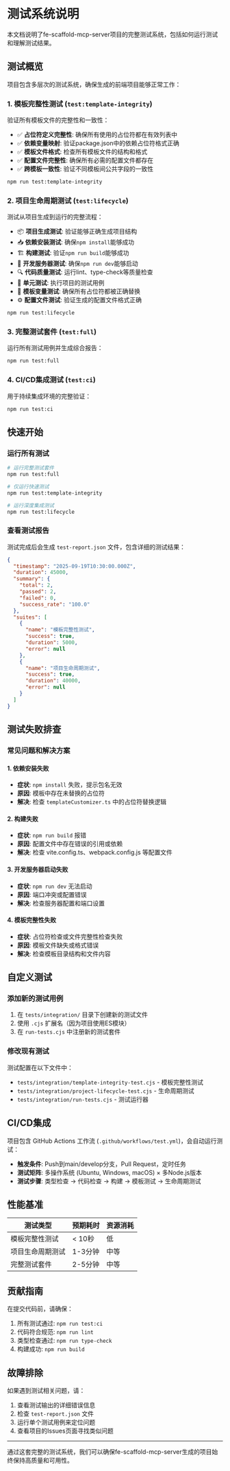 # 测试系统说明

本文档说明了fe-scaffold-mcp-server项目的完整测试系统，包括如何运行测试和理解测试结果。

## 测试概览

项目包含多层次的测试系统，确保生成的前端项目能够正常工作：

### 1. 模板完整性测试 (`test:template-integrity`)

验证所有模板文件的完整性和一致性：

- ✅ **占位符定义完整性**: 确保所有使用的占位符都在有效列表中
- ✅ **依赖变量映射**: 验证package.json中的依赖占位符格式正确
- ✅ **模板文件格式**: 检查所有模板文件的结构和格式
- ✅ **配置文件完整性**: 确保所有必需的配置文件都存在
- ✅ **跨模板一致性**: 验证不同模板间公共字段的一致性

```bash
npm run test:template-integrity
```

### 2. 项目生命周期测试 (`test:lifecycle`)

测试从项目生成到运行的完整流程：

- 📦 **项目生成测试**: 验证能够正确生成项目结构
- 📥 **依赖安装测试**: 确保`npm install`能够成功
- 🏗️ **构建测试**: 验证`npm run build`能够成功
- 🚀 **开发服务器测试**: 确保`npm run dev`能够启动
- 🔍 **代码质量测试**: 运行lint、type-check等质量检查
- 🧪 **单元测试**: 执行项目的测试用例
- 🔧 **模板变量测试**: 确保所有占位符都被正确替换
- ⚙️ **配置文件测试**: 验证生成的配置文件格式正确

```bash
npm run test:lifecycle
```

### 3. 完整测试套件 (`test:full`)

运行所有测试用例并生成综合报告：

```bash
npm run test:full
```

### 4. CI/CD集成测试 (`test:ci`)

用于持续集成环境的完整验证：

```bash
npm run test:ci
```

## 快速开始

### 运行所有测试

```bash
# 运行完整测试套件
npm run test:full

# 仅运行快速测试
npm run test:template-integrity

# 运行深度集成测试
npm run test:lifecycle
```

### 查看测试报告

测试完成后会生成 `test-report.json` 文件，包含详细的测试结果：

```json
{
  "timestamp": "2025-09-19T10:30:00.000Z",
  "duration": 45000,
  "summary": {
    "total": 2,
    "passed": 2,
    "failed": 0,
    "success_rate": "100.0"
  },
  "suites": [
    {
      "name": "模板完整性测试",
      "success": true,
      "duration": 5000,
      "error": null
    },
    {
      "name": "项目生命周期测试", 
      "success": true,
      "duration": 40000,
      "error": null
    }
  ]
}
```

## 测试失败排查

### 常见问题和解决方案

#### 1. 依赖安装失败
- **症状**: `npm install` 失败，提示包名无效
- **原因**: 模板中存在未替换的占位符
- **解决**: 检查 `templateCustomizer.ts` 中的占位符替换逻辑

#### 2. 构建失败
- **症状**: `npm run build` 报错
- **原因**: 配置文件中存在错误的引用或依赖
- **解决**: 检查 vite.config.ts、webpack.config.js 等配置文件

#### 3. 开发服务器启动失败
- **症状**: `npm run dev` 无法启动
- **原因**: 端口冲突或配置错误
- **解决**: 检查服务器配置和端口设置

#### 4. 模板完整性失败
- **症状**: 占位符检查或文件完整性检查失败
- **原因**: 模板文件缺失或格式错误
- **解决**: 检查模板目录结构和文件内容

## 自定义测试

### 添加新的测试用例

1. 在 `tests/integration/` 目录下创建新的测试文件
2. 使用 `.cjs` 扩展名（因为项目使用ES模块）
3. 在 `run-tests.cjs` 中注册新的测试套件

### 修改现有测试

测试配置在以下文件中：

- `tests/integration/template-integrity-test.cjs` - 模板完整性测试
- `tests/integration/project-lifecycle-test.cjs` - 生命周期测试
- `tests/integration/run-tests.cjs` - 测试运行器

## CI/CD集成

项目包含 GitHub Actions 工作流 (`.github/workflows/test.yml`)，会自动运行测试：

- **触发条件**: Push到main/develop分支，Pull Request，定时任务
- **测试矩阵**: 多操作系统 (Ubuntu, Windows, macOS) × 多Node.js版本
- **测试步骤**: 类型检查 → 代码检查 → 构建 → 模板测试 → 生命周期测试

## 性能基准

| 测试类型 | 预期耗时 | 资源消耗 |
|---------|---------|---------|
| 模板完整性测试 | < 10秒 | 低 |
| 项目生命周期测试 | 1-3分钟 | 中等 |
| 完整测试套件 | 2-5分钟 | 中等 |

## 贡献指南

在提交代码前，请确保：

1. 所有测试通过: `npm run test:ci`
2. 代码符合规范: `npm run lint`
3. 类型检查通过: `npm run type-check`
4. 构建成功: `npm run build`

## 故障排除

如果遇到测试相关问题，请：

1. 查看测试输出的详细错误信息
2. 检查 `test-report.json` 文件
3. 运行单个测试用例来定位问题
4. 查看项目的Issues页面寻找类似问题

---

通过这套完整的测试系统，我们可以确保fe-scaffold-mcp-server生成的项目始终保持高质量和可用性。